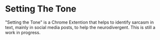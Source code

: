 # Setting The Tone
"Setting the Tone" is a Chrome Extention that helps to identify sarcasm in text, mainly in social media posts, to help the neurodivergent. This is still a work in progress.

